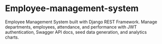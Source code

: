 # Employee-management-system
Employee Management System built with Django REST Framework. Manage departments, employees, attendance, and performance with JWT authentication, Swagger API docs, seed data generation, and analytics charts. 
